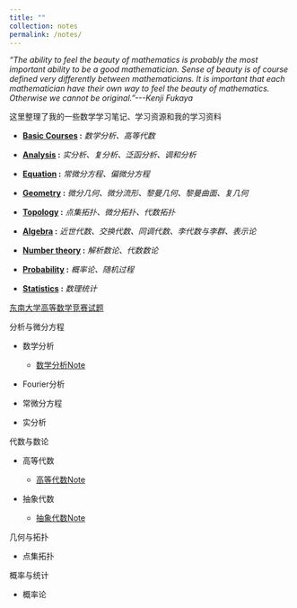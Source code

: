```yaml
---
title: ""
collection: notes
permalink: /notes/
---
```


*“The ability to feel the beauty of mathematics is probably the most important ability to be a good mathematician. Sense of beauty is of course defined very differently between mathematicians. It is important that each mathematician have their own way to feel the beauty of mathematics. Otherwise we cannot be original.”---Kenji Fukaya*

这里整理了我的一些数学学习笔记、学习资源和我的学习资料

- **[Basic Courses](https://liyanyang1219.github.io/notes/basic) :** *数学分析、高等代数*

- **[Analysis](https://liyanyang1219.github.io/notes/analysis) :** *实分析、复分析、泛函分析、调和分析*

- **[Equation](https://liyanyang1219.github.io/notes/equation) :** *常微分方程、偏微分方程*

- **[Geometry](https://liyanyang1219.github.io/notes/geometry) :** *微分几何、微分流形、黎曼几何、黎曼曲面、复几何*

- **[Topology](https://liyanyang1219.github.io/notes/topology) :** *点集拓扑、微分拓扑、代数拓扑*

- **[Algebra](https://liyanyang1219.github.io/notes/algebra) :** *近世代数、交换代数、同调代数、李代数与李群、表示论*

- **[Number theory](https://liyanyang1219.github.io/notes/numbertheory) :** *解析数论、代数数论*

- **[Probability](https://liyanyang1219.github.io/notes/probability) :** *概率论、随机过程*

- **[Statistics](https://liyanyang1219.github.io/notes/statistics) :** *数理统计*

[东南大学高等数学竞赛试题](https://liyanyang1219.github.io/notes/southeast.pdf)

分析与微分方程

* 数学分析
  - [数学分析Note](https://liyanyang1219.github.io/notes/MathematicalAnalysis.pdf)
  
* Fourier分析

* 常微分方程

* 实分析
  
代数与数论

* 高等代数
  - [高等代数Note](https://liyanyang1219.github.io/notes/AdvancedAlgebra.pdf)

* 抽象代数
  - [抽象代数Note](https://liyanyang1219.github.io/notes/AbstractAlgebra.pdf)

几何与拓扑

* 点集拓扑

概率与统计

* 概率论

